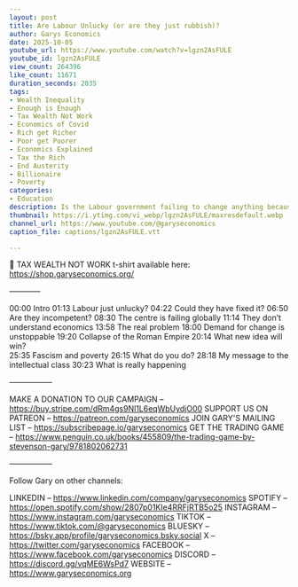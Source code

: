 ```yaml
---
layout: post
title: Are Labour Unlucky (or are they just rubbish)?
author: Garys Economics
date: 2025-10-05
youtube_url: https://www.youtube.com/watch?v=lgzn2AsFULE
youtube_id: lgzn2AsFULE
view_count: 264396
like_count: 11671
duration_seconds: 2035
tags:
- Wealth Inequality
- Enough is Enough
- Tax Wealth Not Work
- Economics of Covid
- Rich get Richer
- Poor get Poorer
- Economics Explained
- Tax the Rich
- End Austerity
- Billionaire
- Poverty
categories:
- Education
description: Is the Labour government failing to change anything because of bad choices – or because the economic situation makes them powerless to act?
thumbnail: https://i.ytimg.com/vi_webp/lgzn2AsFULE/maxresdefault.webp
channel_url: https://www.youtube.com/@garyseconomics
caption_file: captions/lgzn2AsFULE.vtt

---
```


👕 TAX WEALTH NOT WORK t-shirt available here: https://shop.garyseconomics.org/

––––––––

00:00 Intro
01:13 Labour just unlucky?
04:22 Could they have fixed it?
06:50 Are they incompetent?
08:30 The centre is failing globally
11:14 They don’t understand economics
13:58 The real problem
18:00 Demand for change is unstoppable
19:20 Collapse of the Roman Empire
20:14 What new idea will win?  
25:35 Fascism and poverty
26:15 What do you do?
28:18 My message to the intellectual class
30:23 What is really happening

–––––––––––

MAKE A DONATION TO OUR CAMPAIGN – https://buy.stripe.com/dRm4gs9Nl1L6eqWbUydjO00
SUPPORT US ON PATREON – https://patreon.com/garyseconomics
JOIN GARY'S MAILING LIST – https://subscribepage.io/garyseconomics
GET THE TRADING GAME – https://www.penguin.co.uk/books/455809/the-trading-game-by-stevenson-gary/9781802062731 

–––––––––––

Follow Gary on other channels:

LINKEDIN – https://www.linkedin.com/company/garyseconomics
SPOTIFY – https://open.spotify.com/show/2807p01KIe4RRFjRTB5o25
INSTAGRAM – https://www.instagram.com/garyseconomics
TIKTOK – https://www.tiktok.com/@garyseconomics
BLUESKY – https://bsky.app/profile/garyseconomics.bsky.social
X – https://twitter.com/garyseconomics
FACEBOOK – https://www.facebook.com/garyseconomics
DISCORD – https://discord.gg/vqME6WsPd7
WEBSITE – https://www.garyseconomics.org
